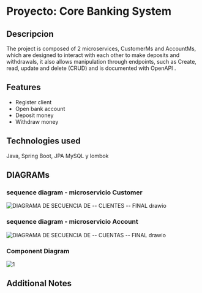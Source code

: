 # Proyecto: Core Banking System


## Descripcion

The project is composed of 2 microservices, CustomerMs and AccountMs, which are designed to interact with each other to make deposits and withdrawals, it also allows manipulation through endpoints, such as Create, read, update and delete (CRUD) and is documented with OpenAPI .


## Features

- Register client
- Open bank account
- Deposit money
- Withdraw money
  
## Technologies used

Java, Spring Boot, JPA MySQL y lombok

## DIAGRAMs

### sequence diagram - microservicio Customer

![DIAGRAMA DE SECUENCIA DE -- CLIENTES -- FINAL drawio](https://github.com/user-attachments/assets/149333cc-b74f-4581-b3aa-cd8a614e4fa6)

### sequence diagram - microservicio Account

![DIAGRAMA DE SECUENCIA DE -- CUENTAS -- FINAL drawio](https://github.com/user-attachments/assets/64dc8650-c7c6-4b5a-aefa-8e33d292c21a)

### Component Diagram

![1](https://github.com/user-attachments/assets/865838a0-713e-4429-92b6-912651fa1f3a)


## Additional Notes
